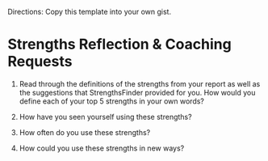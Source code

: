 Directions: Copy this template into your own gist.

# Strengths Reflection & Coaching Requests

1. Read through the definitions of the strengths from your report as well as the suggestions that StrengthsFinder provided for you. How would you define each of your top 5 strengths in your own words?


2. How have you seen yourself using these strengths?



3. How often do you use these strengths?



4. How could you use these strengths in new ways? 
